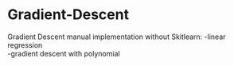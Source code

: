 # Gradient-Descent
Gradient Descent manual implementation without Skitlearn:
-linear regression <br/>
-gradient descent with polynomial
